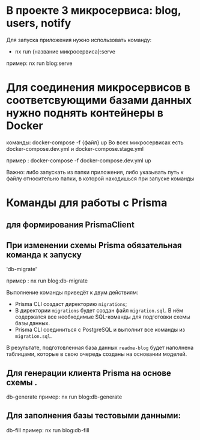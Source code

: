 # В проекте 3 микросервиса: blog, users, notify

Для запуска приложения нужно использовать команду:

- nx run {название микросервиса}:serve

пример: nx run blog:serve

# Для соединения микросервисов в соответсвующими базами данных нужно поднять контейнеры в Docker

команды:
docker-compose -f {файл} up
Во всех микросервисах есть docker-compose.dev.yml и docker-compose.stage.yml

пример :
docker-compose -f docker-compose.dev.yml up

Важно: либо запускать из папки приложения, либо указывать путь к файлу относительно папки, в которой находишься при запуске команды

# Команды для работы с Prisma

## для формирования PrismaClient

## При изменении схемы Prisma обязательная команда к запуску

'db-migrate'

пример :
nx run blog:db-migrate

Выполнение команды приведёт к двум действиям:

- Prisma CLI создаст директорию `migrations`;
- В директории `migrations` будет создан файл `migration.sql`. В нём
  содержатся все необходимые SQL-команды для подготовки схемы базы данных.
- Prisma CLI соединиться с PostgreSQL и выполнит все команды из
  `migration.sql`.

В результате, подготовленная база данных `readme-blog` будет
наполнена таблицами, которые в свою очередь созданы на основании моделей.

## Для генерации клиента Prisma на основе схемы .

db-generate
пример: nx run blog:db-generate

## Для заполнения базы тестовыми данными:

db-fill
пример: nx run blog:db-fill
